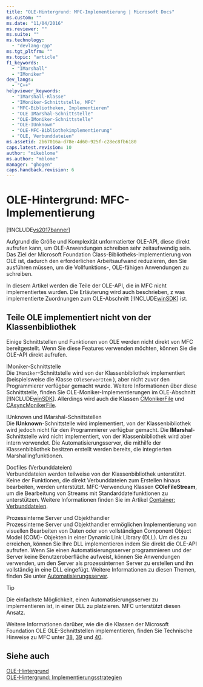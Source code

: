 ```yaml
---
title: "OLE-Hintergrund: MFC-Implementierung | Microsoft Docs"
ms.custom: ""
ms.date: "11/04/2016"
ms.reviewer: ""
ms.suite: ""
ms.technology: 
  - "devlang-cpp"
ms.tgt_pltfrm: ""
ms.topic: "article"
f1_keywords: 
  - "IMarshall"
  - "IMoniker"
dev_langs: 
  - "C++"
helpviewer_keywords: 
  - "IMarshall-Klasse"
  - "IMoniker-Schnittstelle, MFC"
  - "MFC-Bibliotheken, Implementieren"
  - "OLE IMarshal-Schnittstelle"
  - "OLE-IMoniker-Schnittstelle"
  - "OLE-IUnknown"
  - "OLE-MFC-Bibliothekimplementierung"
  - "OLE, Verbunddateien"
ms.assetid: 2b67016a-d78e-4d60-925f-c28ec8fb6180
caps.latest.revision: 10
author: "mikeblome"
ms.author: "mblome"
manager: "ghogen"
caps.handback.revision: 6
---
```

# OLE-Hintergrund: MFC-Implementierung
[!INCLUDE[vs2017banner](../assembler/inline/includes/vs2017banner.md)]

Aufgrund die Größe und Komplexität unformatierter OLE\-API, diese direkt aufrufen kann, um OLE\-Anwendungen schreiben sehr zeitaufwendig sein.  Das Ziel der Microsoft Foundation Class\-Bibliotheks\-Implementierung von OLE ist, dadurch den erforderlichen Arbeitsaufwand reduzieren, den Sie ausführen müssen, um die Vollfunktions\-, OLE\-fähigen Anwendungen zu schreiben.  
  
 In diesem Artikel werden die Teile der OLE\-API, die in MFC nicht implementiertes wurden.  Die Erläuterung wird auch beschrieben, z was implementierte Zuordnungen zum OLE\-Abschnitt [!INCLUDE[winSDK](../atl/includes/winsdk_md.md)] ist.  
  
##  <a name="_core_portions_of_ole_not_implemented_by_the_class_library"></a> Teile OLE implementiert nicht von der Klassenbibliothek  
 Einige Schnittstellen und Funktionen von OLE werden nicht direkt von MFC bereitgestellt.  Wenn Sie diese Features verwenden möchten, können Sie die OLE\-API direkt aufrufen.  
  
 IMoniker\-Schnittstelle  
 Die `IMoniker`\-Schnittstelle wird von der Klassenbibliothek implementiert \(beispielsweise die Klasse `COleServerItem` \), aber nicht zuvor den Programmierer verfügbar gemacht wurde.  Weitere Informationen über diese Schnittstelle, finden Sie OLE\-Moniker\-Implementierungen im OLE\-Abschnitt [!INCLUDE[winSDK](../atl/includes/winsdk_md.md)].  Allerdings wird auch die Klassen [CMonikerFile](../mfc/reference/cmonikerfile-class.md) und [CAsyncMonikerFile](../mfc/reference/casyncmonikerfile-class.md).  
  
 IUnknown und IMarshal\-Schnittstellen  
 Die **IUnknown**\-Schnittstelle wird implementiert, von der Klassenbibliothek wird jedoch nicht für den Programmierer verfügbar gemacht.  Die **IMarshal**\-Schnittstelle wird nicht implementiert, von der Klassenbibliothek wird aber intern verwendet.  Die Automatisierungsserver, die mithilfe der Klassenbibliothek besitzen erstellt werden bereits, die integrierten Marshallingfunktionen.  
  
 Docfiles \(Verbunddateien\)  
 Verbunddateien werden teilweise von der Klassenbibliothek unterstützt.  Keine der Funktionen, die direkt Verbunddateien zum Erstellen hinaus bearbeiten, werden unterstützt.  MFC\-Verwendung Klassen **COleFileStream**, um die Bearbeitung von Streams mit Standarddateifunktionen zu unterstützen.  Weitere Informationen finden Sie im Artikel [Container: Verbunddateien](../mfc/containers-compound-files.md).  
  
 Prozessinterne Server und Objekthandler  
 Prozessinterne Server und Objekthandler ermöglichen Implementierung von visuellen Bearbeiten von Daten oder von vollständigen Component Object Model \(COM\)\- Objekten in einer Dynamic Link Library \(DLL\).  Um dies zu erreichen, können Sie Ihre DLL implementieren indem Sie direkt die OLE\-API aufrufen.  Wenn Sie einen Automatisierungsserver programmieren und der Server keine Benutzeroberfläche aufweist, können Sie Anwendungen verwenden, um den Server als prozessinternen Server zu erstellen und ihn vollständig in eine DLL eingefügt.  Weitere Informationen zu diesen Themen, finden Sie unter [Automatisierungsserver](../mfc/automation-servers.md).  
  
> [!TIP]
>  Die einfachste Möglichkeit, einen Automatisierungsserver zu implementieren ist, in einer DLL zu platzieren.  MFC unterstützt diesen Ansatz.  
  
 Weitere Informationen darüber, wie die die Klassen der Microsoft Foundation OLE OLE\-Schnittstellen implementieren, finden Sie Technische Hinweise zu MFC unter [38](../mfc/tn038-mfc-ole-iunknown-implementation.md), [39](../mfc/tn039-mfc-ole-automation-implementation.md) und [40](../mfc/tn040-mfc-ole-in-place-resizing-and-zooming.md).  
  
## Siehe auch  
 [OLE\-Hintergrund](../mfc/ole-background.md)   
 [OLE\-Hintergrund: Implementierungsstrategien](../mfc/ole-background-implementation-strategies.md)